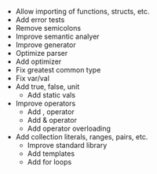 - Allow importing of functions, structs, etc.
- Add error tests
- Remove semicolons
- Improve semantic analyer
- Improve generator
- Optimize parser
- Add optimizer
- Fix greatest common type
- Fix var/val
- Add true, false, unit
    - Add static vals
- Improve operators
    - Add , operator
    - Add & operator
    - Add operator overloading
- Add collection literals, ranges, pairs, etc.
    - Improve standard library
    - Add templates
    - Add for loops

